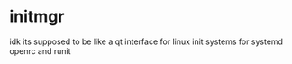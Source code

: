 # initmgr

idk its supposed to be like a qt interface for linux init systems for systemd openrc and runit